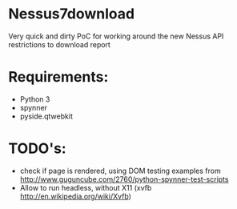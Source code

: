 # Nessus7download
Very quick and dirty PoC for working around the new Nessus API restrictions to download report 

# Requirements:
- Python 3
- spynner
- pyside.qtwebkit

# TODO's: 
- check if page is rendered, using DOM testing examples from http://www.guguncube.com/2760/python-spynner-test-scripts
- Allow to run headless, without X11 (xvfb http://en.wikipedia.org/wiki/Xvfb)
